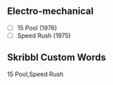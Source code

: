 ## Electro-mechanical
- [ ] 15 Pool (1976)
- [ ] Speed Rush (1975)
## Skribbl Custom Words
15 Pool,Speed Rush